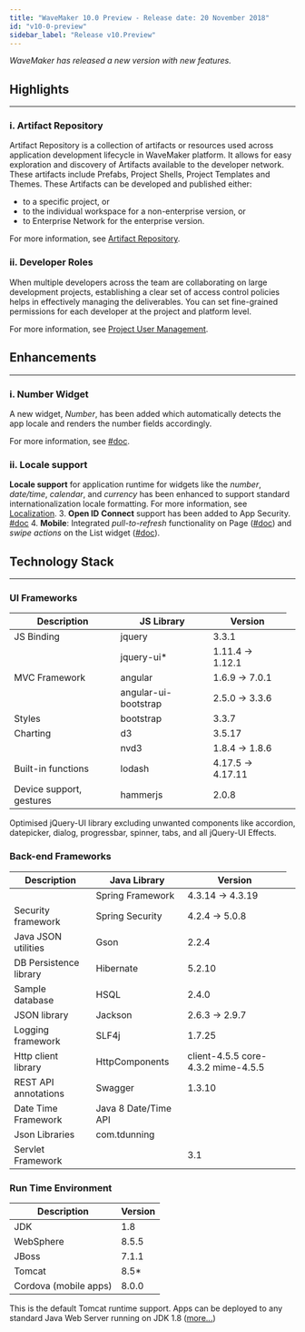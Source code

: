 ```yaml
---
title: "WaveMaker 10.0 Preview - Release date: 20 November 2018"
id: "v10-0-preview"
sidebar_label: "Release v10.Preview"
---
```

*WaveMaker has released a new version with new features.*

## Highlights
---
### i. Artifact Repository

Artifact Repository is a collection of artifacts or resources used across application development lifecycle in WaveMaker platform. It allows for easy exploration and discovery of Artifacts available to the developer network. These artifacts include Prefabs, Project Shells, Project Templates and Themes. These Artifacts can be developed and published either:

*   to a specific project, or
*   to the individual workspace for a non-enterprise version, or
*   to Enterprise Network for the enterprise version.

For more information, see [Artifact Repository](/learn/app-development/wavemaker-overview/artifacts-repository/).

### ii. Developer Roles

When multiple developers across the team are collaborating on large development projects, establishing a clear set of access control policies helps in effectively managing the deliverables. You can set fine-grained permissions for each developer at the project and platform level. 

For more information, see [Project User Management](/learn/app-development/wavemaker-overview/project-user-management/).


## Enhancements
---

### i. Number Widget
A new widget, _Number_, has been added which automatically detects the app locale and renders the number fields accordingly.   

For more information, see [#doc](/learn/app-development/widgets/form-widgets/number/).

### ii. Locale support
**Locale support** for application runtime for widgets like the _number_, _date/time_, _calendar_, and _currency_ has been enhanced to support standard internationalization locale formatting. 
For more information, see [Localization](/learn/app-development/wavemaker-overview/localization).
3.  **Open ID** **Connect** support has been added to App Security. [#doc](/learn/app-development/app-security/authentication/#openid)
4.  **Mobile**: Integrated _pull-to-refresh_ functionality on Page ([#doc](/learn/how-tos/working-pull-refresh/)) and _swipe actions_ on the List widget ([#doc](/learn/how-tos/setting-swipe-gestures-list-widget/)).


## Technology Stack
---
### UI Frameworks

| Description | JS Library | Version |
| --- | --- | --- |
| JS Binding | jquery | 3.3.1 |
|  | jquery-ui* <td className="versiontdbgcolor"> 1.11.4 -> 1.12.1 </td>|
| MVC Framework | angular <td className="versiontdbgcolor"> 1.6.9 -> 7.0.1 </td>|
|  | angular-ui-bootstrap <td className="versiontdbgcolor"> 2.5.0 -> 3.3.6 </td>|
| Styles | bootstrap | 3.3.7 |
| Charting | d3 | 3.5.17 |
|  | nvd3 <td className="versiontdbgcolor">1.8.4 -> 1.8.6 </td>|
| Built-in functions | lodash <td className="versiontdbgcolor">4.17.5 -> 4.17.11</td>|
| Device support, gestures | hammerjs | 2.0.8 |

Optimised jQuery-UI library excluding unwanted components like accordion, datepicker, dialog, progressbar, spinner, tabs, and all jQuery-UI Effects.

### Back-end Frameworks

| Description | Java Library | Version |
| --- | --- | --- |
|  | Spring Framework <td className="versiontdbgcolor"> 4.3.14 -> 4.3.19 </td>|
| Security framework | Spring Security <td className="versiontdbgcolor"> 4.2.4 -> 5.0.8 </td>|
| Java JSON utilities | Gson | 2.2.4 |
| DB Persistence library | Hibernate | 5.2.10 |
| Sample database | HSQL | 2.4.0 |
| JSON library | Jackson <td className="versiontdbgcolor"> 2.6.3 -> 2.9.7 </td>|
| Logging framework | SLF4j | 1.7.25 |
| Http client library | HttpComponents | client-4.5.5 core-4.3.2  mime-4.5.5 |
| REST API annotations | Swagger | 1.3.10 |
| Date Time Framework | Java 8 Date/Time API |  |
| Json Libraries | com.tdunning |  |
| Servlet Framework |  | 3.1 |

### Run Time Environment

| Description | Version |
| --- | --- |
| JDK | 1.8 |
| WebSphere | 8.5.5 |
| JBoss | 7.1.1 |
| Tomcat | 8.5* |
| Cordova (mobile apps) | 8.0.0 |

This is the default Tomcat runtime support. Apps can be deployed to any standard Java Web Server running on JDK 1.8 ([more...](/learn/app-development/deployment/deployment-web-server/))